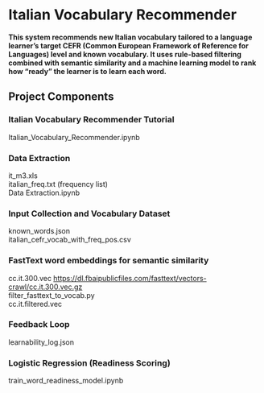 # Italian Vocabulary Recommender

**This system recommends new Italian vocabulary tailored to a language learner’s target CEFR (Common European Framework of Reference for Languages) level and known vocabulary. It uses rule-based filtering combined with semantic similarity and a machine learning model to rank how “ready” the learner is to learn each word.**

## Project Components

### Italian Vocabulary Recommender Tutorial
Italian_Vocabulary_Recommender.ipynb

### Data Extraction
it_m3.xls  
italian_freq.txt (frequency list)  
Data Extraction.ipynb

### Input Collection and Vocabulary Dataset
known_words.json  
italian_cefr_vocab_with_freq_pos.csv

### FastText word embeddings for semantic similarity
cc.it.300.vec https://dl.fbaipublicfiles.com/fasttext/vectors-crawl/cc.it.300.vec.gz  
filter_fasttext_to_vocab.py  
cc.it.filtered.vec

### Feedback Loop
learnability_log.json

### Logistic Regression (Readiness Scoring)
train_word_readiness_model.ipynb






